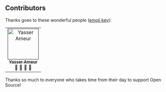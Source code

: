 
## Contributors

Thanks goes to these wonderful people ([emoji key](https://github.com/kentcdodds/all-contributors#emoji-key)):

<!-- ALL-CONTRIBUTORS-LIST:START - Do not remove or modify this section -->
<!-- prettier-ignore -->
<table>
  <tr>
    <td align="center"><a href=""><img src="https://avatars3.githubusercontent.com/u/37160072?s=460&v=4" width="100px;" alt="Yasser Ameur"/><br /><sub><b>Yasser Ameur </b></sub></a><br /><span>💬</span> <span>📖</span> <span>👀</span> <span>🚧</span></td>
  </tr>
</table>

<!-- ALL-CONTRIBUTORS-LIST:END -->


Thanks so much to everyone who takes time from their day to support Open Source!
